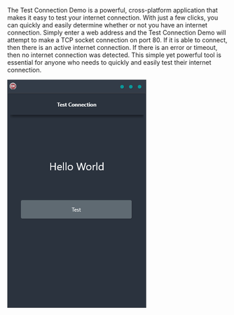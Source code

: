 The Test Connection Demo is a powerful, cross-platform application that makes it easy to test your internet connection. With just a few clicks, you can quickly and easily determine whether or not you have an internet connection. Simply enter a web address and the Test Connection Demo will attempt to make a TCP socket connection on port 80. If it is able to connect, then there is an active internet connection. If there is an error or timeout, then no internet connection was detected. This simple yet powerful tool is essential for anyone who needs to quickly and easily test their internet connection.

![screenshot](screenshot.gif)
